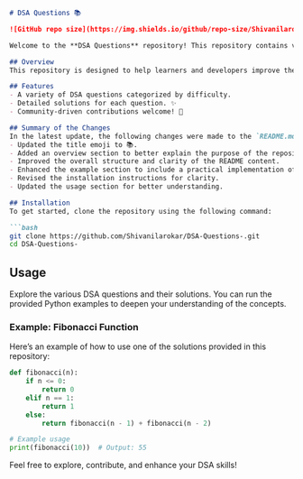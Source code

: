 ```markdown
# DSA Questions 📚

![GitHub repo size](https://img.shields.io/github/repo-size/Shivanilarokar/DSA-Questions-) ![GitHub stars](https://img.shields.io/github/stars/Shivanilarokar/DSA-Questions-) ![GitHub forks](https://img.shields.io/github/forks/Shivanilarokar/DSA-Questions-)

Welcome to the **DSA Questions** repository! This repository contains various questions and solutions designed to assist learners and developers in enhancing their data structures and algorithms (DSA) skills through a comprehensive collection.

## Overview
This repository is designed to help learners and developers improve their data structures and algorithms (DSA) skills through a collection of questions and solutions.

## Features
- A variety of DSA questions categorized by difficulty.
- Detailed solutions for each question. ✨
- Community-driven contributions welcome! 🤝

## Summary of the Changes
In the latest update, the following changes were made to the `README.md` file:
- Updated the title emoji to 📚.
- Added an overview section to better explain the purpose of the repository.
- Improved the overall structure and clarity of the README content.
- Enhanced the example section to include a practical implementation of a Fibonacci function.
- Revised the installation instructions for clarity.
- Updated the usage section for better understanding.

## Installation
To get started, clone the repository using the following command:

```bash
git clone https://github.com/Shivanilarokar/DSA-Questions-.git
cd DSA-Questions-
```

## Usage
Explore the various DSA questions and their solutions. You can run the provided Python examples to deepen your understanding of the concepts.

### Example: Fibonacci Function
Here’s an example of how to use one of the solutions provided in this repository:

```python
def fibonacci(n):
    if n <= 0:
        return 0
    elif n == 1:
        return 1
    else:
        return fibonacci(n - 1) + fibonacci(n - 2)

# Example usage
print(fibonacci(10))  # Output: 55
```

Feel free to explore, contribute, and enhance your DSA skills!
```